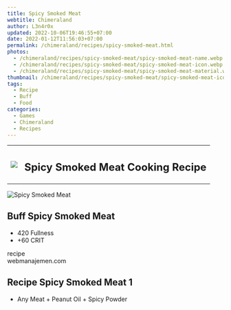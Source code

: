 ```yaml
---
title: Spicy Smoked Meat
webtitle: Chimeraland
author: L3n4r0x
updated: 2022-10-06T19:46:55+07:00
date: 2022-01-12T11:56:03+07:00
permalink: /chimeraland/recipes/spicy-smoked-meat.html
photos:
  - /chimeraland/recipes/spicy-smoked-meat/spicy-smoked-meat-name.webp
  - /chimeraland/recipes/spicy-smoked-meat/spicy-smoked-meat-icon.webp
  - /chimeraland/recipes/spicy-smoked-meat/spicy-smoked-meat-material.webp
thumbnail: /chimeraland/recipes/spicy-smoked-meat/spicy-smoked-meat-icon.webp
tags:
  - Recipe
  - Buff
  - Food
categories:
  - Games
  - Chimeraland
  - Recipes
---
```


<section id="bootstrap-wrapper"><link rel="stylesheet" href="https://cdn.statically.io/gh/dimaslanjaka/Web-Manajemen/40ac3225/css/bootstrap-4.5-wrapper.css"/><div class="row mb-2"><div class="col-md-12 mb-2"><table class="table" id="post-info"><tbody><tr><td><img class="d-inline-block me-2" src="/chimeraland/recipes/spicy-smoked-meat/spicy-smoked-meat-icon.webp" width="auto" height="auto"/></td><td><h1 class="fs-5">Spicy Smoked Meat Cooking Recipe</h1></td></tr></tbody></table></div></div><div class="card mb-2"><div class="row g-0"><div class="col-sm-4 position-relative mb-2"><img src="/chimeraland/recipes/spicy-smoked-meat/spicy-smoked-meat-material.webp" class="card-img fit-cover w-100 h-100" alt="Spicy Smoked Meat" data-fancybox="true"/></div><div class="col-sm-8 mb-2"><div class="card-body"><h2 class="card-title fs-5">Buff Spicy Smoked Meat</h2><div class="card-text"><ul><li>420 Fullness</li><li>+60 CRIT</li></ul></div><span class="badge rounded-pill bg-dark">recipe</span></div><div class="card-footer text-end text-muted">webmanajemen.com</div></div></div></div><div class="row mb-2"><div class="col-12 col-lg-6 recipe-item mb-2"><div class="card"><div class="card-body"><h2 class="card-title fs-5">Recipe Spicy Smoked Meat 1</h2><div class="card-text"><ul><li>Any Meat<span> + </span>Peanut Oil<span> + </span>Spicy Powder</li></ul></div></div></div></div></div></section>